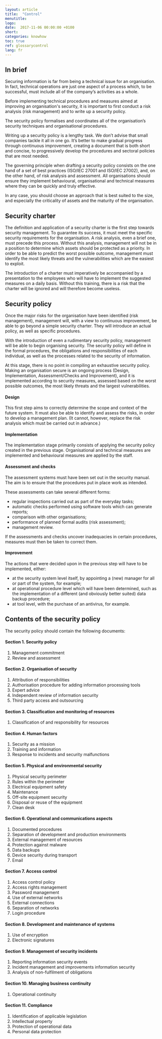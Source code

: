 ```yaml
---
layout: article
title:  "Control"
menutitle:
logo:
date:  2017-11-06 00:00:00 +0100
short:
categories: knowhow
toc: true
ref: glossarycontrol
lang: fr
---
```

## In brief
Securing information is far from being a technical issue for an organisation. In fact, technical operations are just one aspect of a process which, to be successful, must include all of the company’s activities as a whole.

Before implementing technical procedures and measures aimed at improving an organisation's security, it is important to first conduct a risk analysis (risk management) and to write up a security policy.

The security policy formalises and coordinates all of the organisation’s security techniques and organisational procedures.

Writing up a security policy is a lengthy task. We don’t advise that small companies tackle it all in one go. It’s better to make gradual progress through continuous improvement, creating a document that is both short and concise, to progressively develop the procedures and sectoral policies that are most needed.

The governing principle when drafting a security policy consists on the one hand of a set of best practices (ISO/IEC 27001 and ISO/IEC 27002), and, on the other hand, of risk analysis and assessment. All organisations should ensure they implement behavioural, organisational and technical measures where they can be quickly and truly effective.

In any case, you should choose an approach that is best suited to the size, and especially the criticality of assets and the maturity of the organisation.

## Security charter
The definition and application of a security charter is the first step towards security management. To guarantee its success, it must meet the specific security requirements for the organisation. A risk analysis, even a brief one, must precede this process. Without this analysis, management will not be in a position to determine which assets should be protected as a priority. In order to be able to predict the worst possible outcome, management must identify the most likely threats and the vulnerabilities which are the easiest to exploit.

The introduction of a charter must imperatively be accompanied by a presentation to the employees who will have to implement the suggested measures on a daily basis. Without this training, there is a risk that the charter will be ignored and will therefore become useless.

## Security policy
Once the major risks for the organisation have been identified (risk management), management will, with a view to continuous improvement, be able to go beyond a simple security charter. They will introduce an actual policy, as well as specific procedures.

With the introduction of even a rudimentary security policy, management will be able to begin organising security. The security policy will define in the formal procedures, the obligations and responsibilities of each individual, as well as the processes related to the security of information.

At this stage, there is no point in compiling an exhaustive security policy. Making an organisation secure is an ongoing process (Design, Implementation, Assessment/Checks and Improvement), and it is implemented according to security measures, assessed based on the worst possible outcomes, the most likely threats and the largest vulnerabilities.

#### Design
This first step aims to correctly determine the scope and context of the future system. It must also be able to identify and assess the risks, in order to develop a management plan. (It cannot, however, replace the risk analysis which must be carried out in advance.)

#### Implementation
The implementation stage primarily consists of applying the security policy created in the previous stage. Organisational and technical measures are implemented and behavioural measures are applied by the staff.
#### Assessment and checks
The assessment systems must have been set out in the security manual. The aim is to ensure that the procedures put in place work as intended.

These assessments can take several different forms:

* regular inspections carried out as part of the everyday tasks;
* automatic checks performed using software tools which can generate reports;
* comparison with other organisations;
* performance of planned formal audits (risk assessment);
* management review.

If the assessments and checks uncover inadequacies in certain procedures, measures must then be taken to correct them.

#### Improvement
The actions that were decided upon in the previous step will have to be implemented, either:

* at the security system level itself, by appointing a (new) manager for all or part of the system, for example;
* at operational procedure level which will have been determined, such as the implementation of a different (and obviously better suited) data backup procedure;
* at tool level, with the purchase of an antivirus, for example.

## Contents of the security policy
The security policy should contain the following documents:

#### Section 1. Security policy

1. Management commitment
2. Review and assessment

#### Section 2. Organisation of security

1. Attribution of responsibilities
2. Authorisation procedure for adding information processing tools
3. Expert advice
4. Independent review of information security
5. Third party access and outsourcing

#### Section 3. Classification and monitoring of resources

1. Classification of and responsibility for resources

#### Section 4. Human factors

1. Security as a mission
2. Training and information
3. Response to incidents and security malfunctions

#### Section 5. Physical and environmental security

1. Physical security perimeter
2. Rules within the perimeter
3. Electrical equipment safety
4. Maintenance
5. Off-site equipment security
6. Disposal or reuse of the equipment
7. Clean desk

#### Section 6. Operational and communications aspects

1. Documented procedures
2. Separation of development and production environments
3. External management of resources
4. Protection against malware
5. Data backups
6. Device security during transport
7. Email

#### Section 7. Access control

1. Access control policy
2. Access rights management
3. Password management
4. Use of external networks
5. External connections
6. Separation of networks
7. Login procedure

#### Section 8. Development and maintenance of systems

1. Use of encryption
2. Electronic signatures

#### Section 9. Management of security incidents

1. Reporting information security events
2. Incident management and improvements information security
3. Analysis of non-fulfilment of obligations

#### Section 10. Managing business continuity

1. Operational continuity

#### Section 11. Compliance

1. Identification of applicable legislation
2. Intellectual property
3. Protection of operational data
4. Personal data protection
